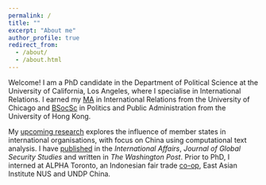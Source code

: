 ```yaml
---
permalink: /
title: ""
excerpt: "About me"
author_profile: true
redirect_from: 
  - /about/
  - /about.html
---
```


Welcome! I am a PhD candidate in the Department of Political Science at the University of California, Los Angeles, where I specialise in International Relations. I earned my [MA](https://cir.uchicago.edu/) in International Relations from the University of Chicago and [BSocSc](https://ppaweb.hku.hk/) in Politics and Public Administration from the University of Hong Kong.

My [upcoming research](http://shinghon.github.io/research) explores the influence of member states in international organisations, with focus on China using computational text analysis. I have [published](http://shinghon.github.io/publications) in the *International Affairs*, *Journal of Global Security Studies* and written in *The Washington Post*. Prior to PhD, I interned at ALPHA Toronto, an Indonesian fair trade [co-op](https://therainforestcoffee.wordpress.com/), East Asian Institute NUS and UNDP China.